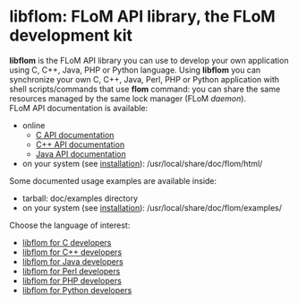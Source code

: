 # libflom: FLoM API library, the FLoM development kit

**libflom** is the FLoM API library you can use to develop your own application using C, C++, Java, PHP or Python language. Using **libflom** you can synchronize your own C, C++, Java, Perl, PHP or Python application with shell scripts/commands that use **flom** command: you can share the same resources managed by the same lock manager (FLoM *daemon*).   
FLoM API documentation is available:
 
* online
    * [C API documentation](http://flom.sourceforge.net/html/C/)
    * [C++ API documentation](http://flom.sourceforge.net/html/C++/)
    * [Java API documentation](http://flom.sourceforge.net/html/java/)
* on your system (see [installation](../Installation.md)): /usr/local/share/doc/flom/html/

Some documented usage examples are available inside:

* tarball: doc/examples directory
* on your system (see [installation](../Installation.md)): /usr/local/share/doc/flom/examples/

Choose the language of interest:

* [libflom for C developers](libflom_for_C_developers.md)
* [libflom for C++ developers](libflom_for_CXX_developers.md)
* [libflom for Java developers](libflom_for_Java_developers.md)
* [libflom for Perl developers](libflom_for_Perl_developers.md)
* [libflom for PHP developers](libflom_for_PHP_developers.md)
* [libflom for Python developers](libflom_Python.md)

